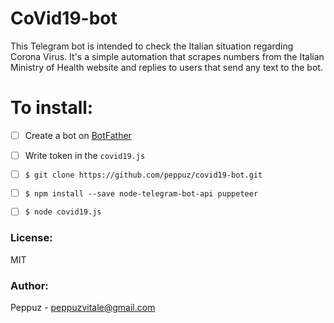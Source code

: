 # CoVid19-bot
This Telegram bot is intended to check the Italian situation regarding Corona Virus. 
It's a simple automation that scrapes numbers from the Italian Ministry of Health website and replies to users that send any text to the bot.

# To install: 
* [ ] Create a bot on [BotFather](t.me/botfather)
* [ ] Write token in the `covid19.js`
* [ ] `$ git clone https://github.com/peppuz/covid19-bot.git`
* [ ] `$ npm install --save node-telegram-bot-api puppeteer` 
* [ ] `$ node covid19.js`


### License: 
MIT

### Author: 
Peppuz - peppuzvitale@gmail.com
